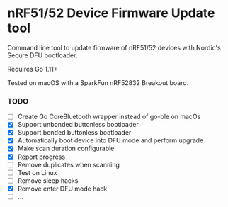 # nRF51/52 Device Firmware Update tool

Command line tool to update firmware of nRF51/52 devices with Nordic's Secure DFU bootloader.

Requires Go 1.11+

Tested on macOS with a SparkFun nRF52832 Breakout board.

### TODO

- [ ] Create Go CoreBluetooth wrapper instead of go-ble on macOs
- [X] Support unbonded buttonless bootloader
- [X] Support bonded buttonless bootloader
- [X] Automatically boot device into DFU mode and perform upgrade
- [X] Make scan duration configurable
- [X] Report progress
- [ ] Remove duplicates when scanning
- [ ] Test on Linux
- [ ] Remove sleep hacks
- [X] Remove enter DFU mode hack
- [ ] ...
